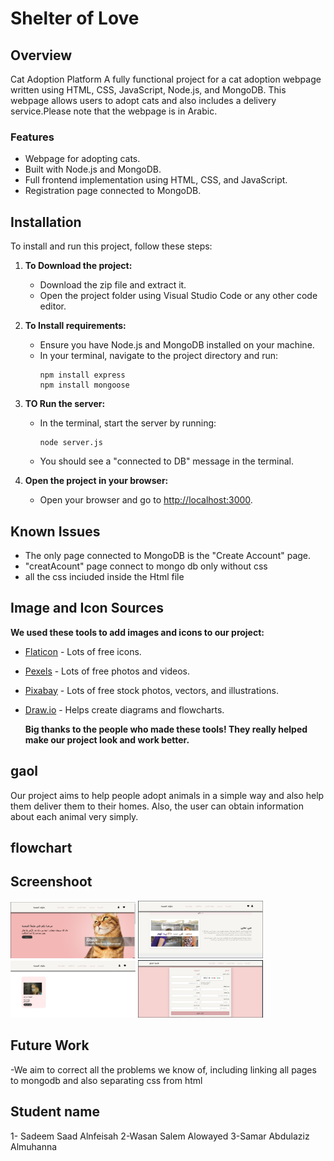 # Shelter of Love 

## Overview
Cat Adoption Platform
A fully functional project for a cat adoption webpage written using HTML, CSS, JavaScript, Node.js, and MongoDB. This webpage allows users to adopt cats and also includes a delivery service.Please note that the webpage is in Arabic.

### Features
- Webpage for adopting cats.
- Built with Node.js and MongoDB.
- Full frontend implementation using HTML, CSS, and JavaScript.
- Registration page connected to MongoDB.

## Installation

To install and run this project, follow these steps:

1. **To Download the project:**
   - Download the zip file and extract it.
   - Open the project folder using Visual Studio Code or any other code editor.

2. **To Install requirements:**
   - Ensure you have Node.js and MongoDB installed on your machine.
   - In your terminal, navigate to the project directory and run:
     ``` in bash
     npm install express
     npm install mongoose
     ```

3. **TO Run the server:**
   - In the terminal, start the server by running:
     ``` in bash
     node server.js
     ```
   - You should see a "connected to DB" message in the terminal.

4. **Open the project in your browser:**
   - Open your browser and go to [http://localhost:3000](http://localhost:3000).

## Known Issues

- The only page connected to MongoDB is the "Create Account" page.
- "creatAcount" page connect to mongo db only without css
- all the css inciuded inside the Html file 

  
## Image and Icon Sources

**We used these tools to add images and icons to our project:**
- [Flaticon](https://www.flaticon.com/) - Lots of free icons.
- [Pexels](https://www.pexels.com/) - Lots of free photos and videos.
- [Pixabay](https://pixabay.com/) - Lots of free stock photos, vectors, and illustrations.
- [Draw.io](https://app.diagrams.net/) - Helps create diagrams and flowcharts.

  
  **Big thanks to the people who made these tools! They really helped make our project look and work better.**
  
## gaol 
Our project aims to help people adopt animals in a simple way and also help them deliver them to their homes. Also, the user can obtain information about each animal very simply.
  
## flowchart


## Screenshoot 

<img src="https://github.com/wasanalowayed/CS-346-Project/blob/main/web1.png" alt="Web Image" width="200">
<img src="https://github.com/wasanalowayed/CS-346-Project/blob/main/web2.png" alt="Web Image" width="200">
<img src="https://github.com/wasanalowayed/CS-346-Project/blob/main/web3.png" alt="Web Image" width="200">
<img src="https://github.com/wasanalowayed/CS-346-Project/blob/main/weeb4.png" alt="Web Image" width="200">





## Future Work
-We aim to correct all the problems we know of, including linking all pages to mongodb and also separating css from html


## Student name 
1- Sadeem Saad Alnfeisah 
2-Wasan Salem Alowayed
3-Samar Abdulaziz Almuhanna

